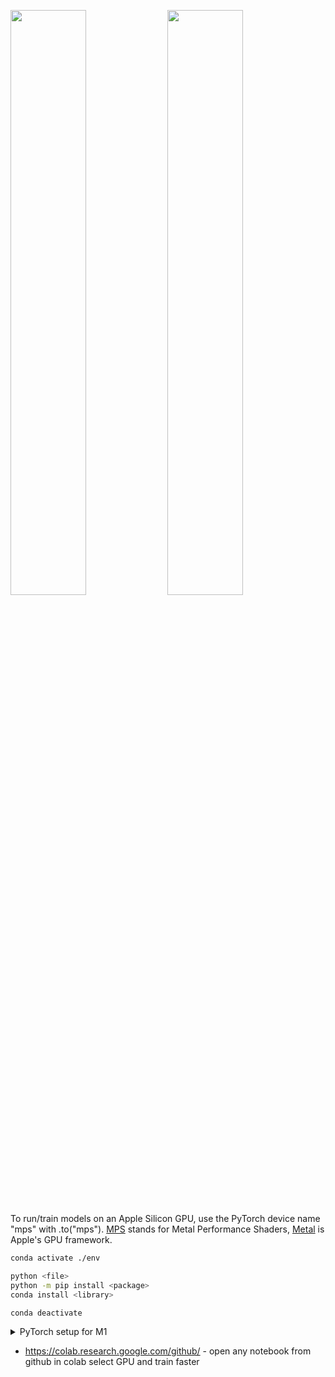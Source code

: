 <p float="left">
  <img src="https://user-images.githubusercontent.com/33498670/229221502-d72c1ead-d4f1-43c9-b1df-24b8b2077b3d.jpeg" width="49%" /> 
  <img src="https://user-images.githubusercontent.com/33498670/229221488-e26f0ba6-9c90-4aeb-9b8e-afad4c41be6a.jpg" width="49%" />
</p>

To run/train models on an Apple Silicon GPU, use the PyTorch device name "mps" with .to("mps"). [MPS](https://pytorch.org/docs/master/notes/mps.html) stands for Metal Performance Shaders, [Metal](https://developer.apple.com/metal/pytorch/) is Apple's GPU framework.

```bash
conda activate ./env

python <file>
python -m pip install <package>
conda install <library>

conda deactivate
```

<details>
  <summary>PyTorch setup for M1</summary>
  <br>

  1. [Download Miniforge3](https://github.com/conda-forge/miniforge/releases/latest/download/Miniforge3-MacOSX-arm64.sh) (Conda installer) for macOS arm64 chips (M1, M1 Pro, M1 Max).
  2. Install Miniforge3 into home directory.
  ```bash
  chmod +x ~/Downloads/Miniforge3-MacOSX-arm64.sh
  sh ~/Downloads/Miniforge3-MacOSX-arm64.sh
  source ~/miniforge3/bin/activate
  ```
  3. Restart terminal.
  4. Make and activate Conda environment. **Note:** Python 3.8 is the most stable for using the following setup.
  ```bash
  conda create --prefix ./env python=3.8
  conda activate ./env
  ```
  5. Install PyTorch.
  ```bash
  pip3 install torch torchvision torchaudio
  ```
  6. Install common data science packages.
  ```bash
  conda install pandas numpy matplotlib scikit-learn pydot pydotplus tqdm
  ```
</details>

- https://colab.research.google.com/github/ - open any notebook from github in colab select GPU and train faster
